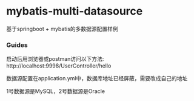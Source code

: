 # mybatis-multi-datasource
基于springboot + mybatis的多数据源配置样例

### Guides

启动后用浏览器或postman访问以下方法:
http://localhost:9998/UserController/hello

数据源配置在application.yml中，数据库地址已经屏蔽，需要改成自己的地址

1号数据源是MySQL，2号数据源是Oracle

